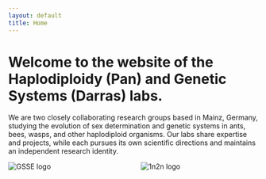 ```yaml
---
layout: default
title: Home
---
```


# Welcome to the website of the Haplodiploidy (Pan) and Genetic Systems (Darras) labs.
We are two closely collaborating research groups based in Mainz, Germany, studying the evolution of sex determination and genetic systems in ants, bees, wasps, and other haplodiploid organisms. Our labs share expertise and projects, while each pursues its own scientific directions and maintains an independent research identity.

<div style="display:flex; gap:30px; justify-content:center; max-width:100%;">
  <img src="{{ '/assets/images/GSSElogo.png' | relative_url }}" 
       alt="GSSE logo" style="flex:1; max-width:50%; height:auto;">
  <img src="{{ '/assets/images/1n2nlogo.png' | relative_url }}" 
       alt="1n2n logo" style="flex:1; max-width:50%; height:auto;">
</div>
